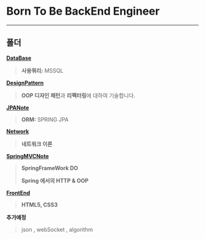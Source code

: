 # Born To Be BackEnd Engineer

---



## 폴더

**[DataBase](https://github.com/godcoder-ohseungyun/BackEndStudy/tree/master/DataBase)**

> **사용쿼리:** MSSQL 

**[DesignPattern](https://github.com/godcoder-ohseungyun/BackEndStudy/tree/master/DesignPattern)**

> **OOP 디자인 패턴**과 **리펙터링**에 대하여 기술합니다.

**[JPANote](https://github.com/godcoder-ohseungyun/BackEndStudy/tree/master/JPANote)**

> **ORM:** SPRING JPA

**[Network](https://github.com/godcoder-ohseungyun/BackEndStudy/tree/master/Network)**

> **네트워크 이론**

**[SpringMVCNote](https://github.com/godcoder-ohseungyun/BackEndStudy/tree/master/SpringMVCNote)**

> **SpringFrameWork DO** 
>
> **Spring 에서의 HTTP & OOP**

**[FrontEnd](https://github.com/godcoder-ohseungyun/BackEndStudy/tree/master/FrontEnd)**

> **HTML5, CSS3**



**추가예정**

> json , webSocket , algorithm